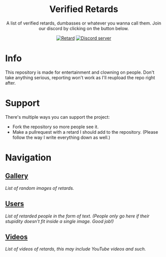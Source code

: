 
<h1 align="center">Verified Retards</h1>

<p align="center">A list of verified retards, dumbasses or whatever you wanna call them. Join our discord by clicking on the button below.</p>

<div align="center">
  <a href="https://www.cdc.gov/ncbddd/birthdefects/downsyndrome/images/boy-with-DS-red-shirt-400px.jpg"><img src="https://img.shields.io/badge/retard-yes-red" alt="Retard"/></a>
  <a href="https://discord.gg/c3VxXhcmgv"><img src="https://img.shields.io/badge/Discord-server-blue" alt="Discord server"/></a>
</div>

# Info
This repository is made for entertainment and clowning on people. Don't take anything serious, reporting won't work as I'll reupload the repo right after.

# Support
There's multiple ways you can support the project:
- Fork the repository so more people see it.
- Make a pullrequest with a retard I should add to the repository. (Please follow the way I write everything down as well.)

# Navigation
## [Gallery](https://github.com/Cypphi/verified-retards/tree/main/gallery) 
*List of random images of retards.*
## [Users](https://github.com/Cypphi/verified-retards/tree/main/users) 
*List of retarded people in the form of text. (People only go here if their stupidity doesn't fit inside a single image. Good job!)*
## [Videos](https://github.com/Cypphi/verified-retards/tree/main/videos) 
*List of videos of retards, this may include YouTube videos and such.*
